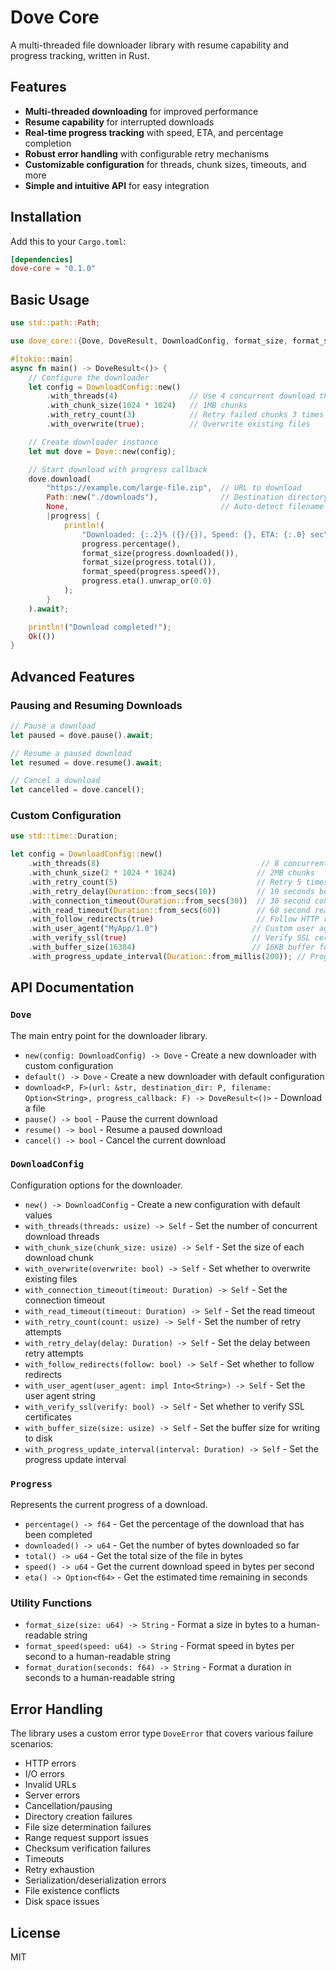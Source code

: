 # Dove Core

A multi-threaded file downloader library with resume capability and progress tracking, written in Rust.

## Features

- **Multi-threaded downloading** for improved performance
- **Resume capability** for interrupted downloads
- **Real-time progress tracking** with speed, ETA, and percentage completion
- **Robust error handling** with configurable retry mechanisms
- **Customizable configuration** for threads, chunk sizes, timeouts, and more
- **Simple and intuitive API** for easy integration

## Installation

Add this to your `Cargo.toml`:

```toml
[dependencies]
dove-core = "0.1.0"
```

## Basic Usage

```rust
use std::path::Path;

use dove_core::{Dove, DoveResult, DownloadConfig, format_size, format_speed};

#[tokio::main]
async fn main() -> DoveResult<()> {
    // Configure the downloader
    let config = DownloadConfig::new()
        .with_threads(4)                // Use 4 concurrent download threads
        .with_chunk_size(1024 * 1024)   // 1MB chunks
        .with_retry_count(3)            // Retry failed chunks 3 times
        .with_overwrite(true);          // Overwrite existing files

    // Create downloader instance
    let mut dove = Dove::new(config);

    // Start download with progress callback
    dove.download(
        "https://example.com/large-file.zip",  // URL to download
        Path::new("./downloads"),              // Destination directory
        None,                                  // Auto-detect filename from URL
        |progress| {
            println!(
                "Downloaded: {:.2}% ({}/{}), Speed: {}, ETA: {:.0} sec",
                progress.percentage(),
                format_size(progress.downloaded()),
                format_size(progress.total()),
                format_speed(progress.speed()),
                progress.eta().unwrap_or(0.0)
            );
        }
    ).await?;

    println!("Download completed!");
    Ok(())
}
```

## Advanced Features

### Pausing and Resuming Downloads

```rust
// Pause a download
let paused = dove.pause().await;

// Resume a paused download
let resumed = dove.resume().await;

// Cancel a download
let cancelled = dove.cancel();
```

### Custom Configuration

```rust
use std::time::Duration;

let config = DownloadConfig::new()
    .with_threads(8)                                    // 8 concurrent threads
    .with_chunk_size(2 * 1024 * 1024)                  // 2MB chunks
    .with_retry_count(5)                               // Retry 5 times
    .with_retry_delay(Duration::from_secs(10))         // 10 seconds between retries
    .with_connection_timeout(Duration::from_secs(30))  // 30 second connection timeout
    .with_read_timeout(Duration::from_secs(60))        // 60 second read timeout
    .with_follow_redirects(true)                       // Follow HTTP redirects
    .with_user_agent("MyApp/1.0")                     // Custom user agent
    .with_verify_ssl(true)                            // Verify SSL certificates
    .with_buffer_size(16384)                          // 16KB buffer for disk writes
    .with_progress_update_interval(Duration::from_millis(200)); // Progress updates every 200ms
```

## API Documentation

### `Dove`

The main entry point for the downloader library.

- `new(config: DownloadConfig) -> Dove` - Create a new downloader with custom configuration
- `default() -> Dove` - Create a new downloader with default configuration
- `download<P, F>(url: &str, destination_dir: P, filename: Option<String>, progress_callback: F) -> DoveResult<()>` - Download a file
- `pause() -> bool` - Pause the current download
- `resume() -> bool` - Resume a paused download
- `cancel() -> bool` - Cancel the current download

### `DownloadConfig`

Configuration options for the downloader.

- `new() -> DownloadConfig` - Create a new configuration with default values
- `with_threads(threads: usize) -> Self` - Set the number of concurrent download threads
- `with_chunk_size(chunk_size: usize) -> Self` - Set the size of each download chunk
- `with_overwrite(overwrite: bool) -> Self` - Set whether to overwrite existing files
- `with_connection_timeout(timeout: Duration) -> Self` - Set the connection timeout
- `with_read_timeout(timeout: Duration) -> Self` - Set the read timeout
- `with_retry_count(count: usize) -> Self` - Set the number of retry attempts
- `with_retry_delay(delay: Duration) -> Self` - Set the delay between retry attempts
- `with_follow_redirects(follow: bool) -> Self` - Set whether to follow redirects
- `with_user_agent(user_agent: impl Into<String>) -> Self` - Set the user agent string
- `with_verify_ssl(verify: bool) -> Self` - Set whether to verify SSL certificates
- `with_buffer_size(size: usize) -> Self` - Set the buffer size for writing to disk
- `with_progress_update_interval(interval: Duration) -> Self` - Set the progress update interval

### `Progress`

Represents the current progress of a download.

- `percentage() -> f64` - Get the percentage of the download that has been completed
- `downloaded() -> u64` - Get the number of bytes downloaded so far
- `total() -> u64` - Get the total size of the file in bytes
- `speed() -> u64` - Get the current download speed in bytes per second
- `eta() -> Option<f64>` - Get the estimated time remaining in seconds

### Utility Functions

- `format_size(size: u64) -> String` - Format a size in bytes to a human-readable string
- `format_speed(speed: u64) -> String` - Format speed in bytes per second to a human-readable string
- `format_duration(seconds: f64) -> String` - Format a duration in seconds to a human-readable string

## Error Handling

The library uses a custom error type `DoveError` that covers various failure scenarios:

- HTTP errors
- I/O errors
- Invalid URLs
- Server errors
- Cancellation/pausing
- Directory creation failures
- File size determination failures
- Range request support issues
- Checksum verification failures
- Timeouts
- Retry exhaustion
- Serialization/deserialization errors
- File existence conflicts
- Disk space issues

## License

MIT
